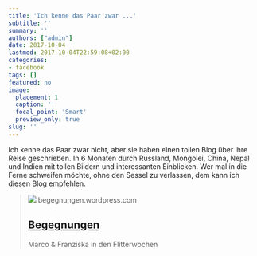 ```yaml
---
title: 'Ich kenne das Paar zwar ...'
subtitle: ''
summary: ''
authors: ["admin"]
date: 2017-10-04
lastmod: 2017-10-04T22:59:08+02:00
categories:
- facebook
tags: []
featured: no
image:
  placement: 1
  caption: ''
  focal_point: 'Smart'
  preview_only: true
slug: ''
---
```

Ich kenne das Paar zwar nicht, aber sie haben einen tollen Blog über ihre Reise geschrieben. In 6 Monaten durch Russland, Mongolei, China, Nepal und Indien mit tollen Bildern und interessanten Einblicken. Wer mal in die Ferne schweifen möchte, ohne den Sessel zu verlassen, dem kann ich diesen Blog empfehlen.
> [![](https://s0.wp.com/i/blank.jpg)](https://begegnungen.wordpress.com/)
> begegnungen.wordpress.com
> ## [Begegnungen](https://begegnungen.wordpress.com/)
>
>Marco & Franziska in den Flitterwochen

